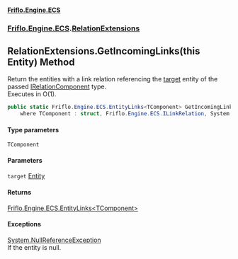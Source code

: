#### [Friflo.Engine.ECS](index.md 'index')
### [Friflo.Engine.ECS](Friflo.Engine.ECS.md 'Friflo.Engine.ECS').[RelationExtensions](RelationExtensions.md 'Friflo.Engine.ECS.RelationExtensions')

## RelationExtensions.GetIncomingLinks<TComponent>(this Entity) Method

Return the entities with a link relation referencing the [target](RelationExtensions.GetIncomingLinks_TComponent_(thisEntity).md#Friflo.Engine.ECS.RelationExtensions.GetIncomingLinks_TComponent_(thisFriflo.Engine.ECS.Entity).target 'Friflo.Engine.ECS.RelationExtensions.GetIncomingLinks<TComponent>(this Friflo.Engine.ECS.Entity).target') entity of the passed [IRelationComponent](IRelationComponent.md 'Friflo.Engine.ECS.IRelationComponent') type.<br/>
Executes in O(1).

```csharp
public static Friflo.Engine.ECS.EntityLinks<TComponent> GetIncomingLinks<TComponent>(this Friflo.Engine.ECS.Entity target)
    where TComponent : struct, Friflo.Engine.ECS.ILinkRelation, System.ValueType, System.ValueType;
```
#### Type parameters

<a name='Friflo.Engine.ECS.RelationExtensions.GetIncomingLinks_TComponent_(thisFriflo.Engine.ECS.Entity).TComponent'></a>

`TComponent`
#### Parameters

<a name='Friflo.Engine.ECS.RelationExtensions.GetIncomingLinks_TComponent_(thisFriflo.Engine.ECS.Entity).target'></a>

`target` [Entity](Entity.md 'Friflo.Engine.ECS.Entity')

#### Returns
[Friflo.Engine.ECS.EntityLinks&lt;](EntityLinks_T_.md 'Friflo.Engine.ECS.EntityLinks<T>')[TComponent](RelationExtensions.GetIncomingLinks_TComponent_(thisEntity).md#Friflo.Engine.ECS.RelationExtensions.GetIncomingLinks_TComponent_(thisFriflo.Engine.ECS.Entity).TComponent 'Friflo.Engine.ECS.RelationExtensions.GetIncomingLinks<TComponent>(this Friflo.Engine.ECS.Entity).TComponent')[&gt;](EntityLinks_T_.md 'Friflo.Engine.ECS.EntityLinks<T>')

#### Exceptions

[System.NullReferenceException](https://docs.microsoft.com/en-us/dotnet/api/System.NullReferenceException 'System.NullReferenceException')  
If the entity is null.